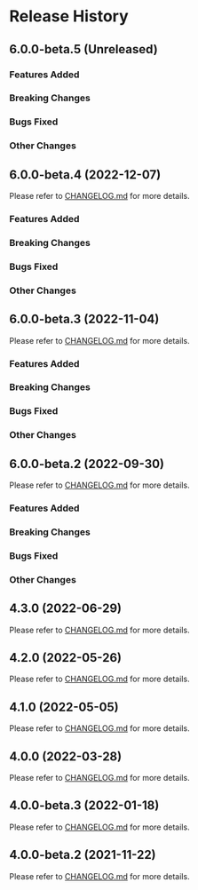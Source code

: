 # Release History

## 6.0.0-beta.5 (Unreleased)

### Features Added

### Breaking Changes

### Bugs Fixed

### Other Changes

## 6.0.0-beta.4 (2022-12-07)

Please refer to [CHANGELOG.md](https://github.com/Azure/azure-sdk-for-java/tree/main/sdk/spring/CHANGELOG.md#600-beta4-2022-12-07) for more details.

### Features Added

### Breaking Changes

### Bugs Fixed

### Other Changes

## 6.0.0-beta.3 (2022-11-04)

Please refer to [CHANGELOG.md](https://github.com/Azure/azure-sdk-for-java/blob/63d3802ccb6e36062410f28ff90cae60de6ea3a4/sdk/spring/CHANGELOG.md#600-beta3-2022-11-04) for more details.

### Features Added

### Breaking Changes

### Bugs Fixed

### Other Changes

## 6.0.0-beta.2 (2022-09-30)

Please refer to [CHANGELOG.md](https://github.com/Azure/azure-sdk-for-java/tree/main/sdk/spring/CHANGELOG.md#600-beta2-2022-09-30) for more details.

### Features Added

### Breaking Changes

### Bugs Fixed

### Other Changes

## 4.3.0 (2022-06-29)

Please refer to [CHANGELOG.md](https://github.com/Azure/azure-sdk-for-java/tree/main/sdk/spring/CHANGELOG.md#430-2022-06-29) for more details.

## 4.2.0 (2022-05-26)

Please refer to [CHANGELOG.md](https://github.com/Azure/azure-sdk-for-java/tree/main/sdk/spring/CHANGELOG.md#420-2022-05-26) for more details.

## 4.1.0 (2022-05-05)

Please refer to [CHANGELOG.md](https://github.com/Azure/azure-sdk-for-java/tree/main/sdk/spring/CHANGELOG.md#410-2022-05-05) for more details.

## 4.0.0 (2022-03-28)

Please refer to [CHANGELOG.md](https://github.com/Azure/azure-sdk-for-java/tree/main/sdk/spring/CHANGELOG.md#400-2022-03-28) for more details.

## 4.0.0-beta.3 (2022-01-18)

Please refer to [CHANGELOG.md](https://github.com/Azure/azure-sdk-for-java/tree/main/sdk/spring/CHANGELOG.md#400-beta3-2022-01-18) for more details.

## 4.0.0-beta.2 (2021-11-22)

Please refer to [CHANGELOG.md](https://github.com/Azure/azure-sdk-for-java/tree/main/sdk/spring/CHANGELOG.md#400-beta2-2021-11-22) for more details.

